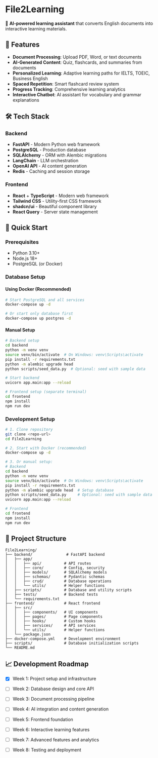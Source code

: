 # File2Learning
🎯 **AI-powered learning assistant** that converts English documents into interactive learning materials.

## 🚀 Features

- **Document Processing**: Upload PDF, Word, or text documents
- **AI-Generated Content**: Quiz, flashcards, and summaries from documents
- **Personalized Learning**: Adaptive learning paths for IELTS, TOEIC, Business English
- **Spaced Repetition**: Smart flashcard review system
- **Progress Tracking**: Comprehensive learning analytics
- **Interactive Chatbot**: AI assistant for vocabulary and grammar explanations

## 🛠 Tech Stack

### Backend
- **FastAPI** - Modern Python web framework
- **PostgreSQL** - Production database
- **SQLAlchemy** - ORM with Alembic migrations
- **LangChain** - LLM orchestration
- **OpenAI API** - AI content generation
- **Redis** - Caching and session storage

### Frontend
- **React** + **TypeScript** - Modern web framework
- **Tailwind CSS** - Utility-first CSS framework
- **shadcn/ui** - Beautiful component library
- **React Query** - Server state management

## 🚀 Quick Start

### Prerequisites
- Python 3.10+
- Node.js 18+
- PostgreSQL (or Docker)

### Database Setup

#### Using Docker (Recommended)
```bash
# Start PostgreSQL and all services
docker-compose up -d

# Or start only database first
docker-compose up postgres -d
```

#### Manual Setup
```bash
# Backend setup
cd backend
python -m venv venv
source venv/bin/activate  # On Windows: venv\Scripts\activate
pip install -r requirements.txt
python -m alembic upgrade head
python scripts/seed_data.py  # Optional: seed with sample data

# Start backend
uvicorn app.main:app --reload

# Frontend setup (separate terminal)
cd frontend
npm install
npm run dev
```

### Development Setup

```bash
# 1. Clone repository
git clone <repo-url>
cd File2Learning

# 2. Start with Docker (recommended)
docker-compose up -d

# 3. Or manual setup:
# Backend
cd backend
python -m venv venv
source venv/bin/activate  # On Windows: venv\Scripts\activate
pip install -r requirements.txt
python -m alembic upgrade head  # Setup database
python scripts/seed_data.py     # Optional: seed with sample data
uvicorn app.main:app --reload

# Frontend
cd frontend
npm install
npm run dev
```

## 📁 Project Structure

```
File2Learning/
├── backend/               # FastAPI backend
│   ├── app/
│   │   ├── api/          # API routes
│   │   ├── core/         # Config, security
│   │   ├── models/       # SQLAlchemy models
│   │   ├── schemas/      # Pydantic schemas
│   │   ├── crud/         # Database operations
│   │   └── utils/        # Helper functions
│   ├── scripts/          # Database and utility scripts
│   ├── tests/            # Backend tests
│   └── requirements.txt
├── frontend/             # React frontend
│   ├── src/
│   │   ├── components/   # UI components
│   │   ├── pages/        # Page components
│   │   ├── hooks/        # Custom hooks
│   │   ├── services/     # API services
│   │   └── utils/        # Helper functions
│   └── package.json
├── docker-compose.yml    # Development environment
├── scripts/              # Database initialization scripts
└── README.md
```

## 📈 Development Roadmap

- [x] Week 1: Project setup and infrastructure
- [ ] Week 2: Database design and core API
- [ ] Week 3: Document processing pipeline
- [ ] Week 4: AI integration and content generation
- [ ] Week 5: Frontend foundation
- [ ] Week 6: Interactive learning features
- [ ] Week 7: Advanced features and analytics
- [ ] Week 8: Testing and deployment


